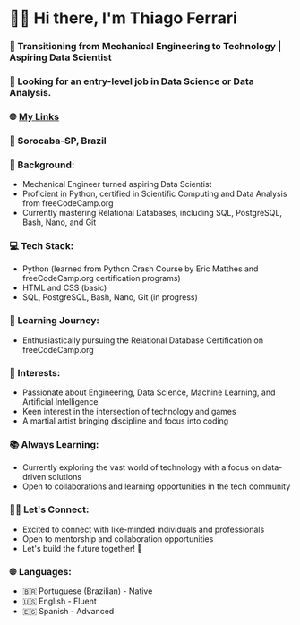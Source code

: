 # 👋🏼 Hi there, I'm **Thiago Ferrari**  

### 🚀 Transitioning from Mechanical Engineering to Technology | Aspiring Data Scientist  
### 👀 Looking for an entry-level job in Data Science or Data Analysis.  
### 🌐 [My Links](http://bit.ly/EngThiagoFerrari)
### 🚩 Sorocaba-SP, Brazil
### 🔧 Background:  
- Mechanical Engineer turned aspiring Data Scientist
- Proficient in Python, certified in Scientific Computing and Data Analysis from freeCodeCamp.org
- Currently mastering Relational Databases, including SQL, PostgreSQL, Bash, Nano, and Git

### 💻 Tech Stack:  
- Python (learned from Python Crash Course by Eric Matthes and freeCodeCamp.org certification programs)
- HTML and CSS (basic) 
- SQL, PostgreSQL, Bash, Nano, Git (in progress)

### 🌱 Learning Journey:  
- Enthusiastically pursuing the Relational Database Certification on freeCodeCamp.org

### 🎯 Interests:
- Passionate about Engineering, Data Science, Machine Learning, and Artificial Intelligence
- Keen interest in the intersection of technology and games
- A martial artist bringing discipline and focus into coding

### 📚 Always Learning:  
- Currently exploring the vast world of technology with a focus on data-driven solutions
- Open to collaborations and learning opportunities in the tech community

### 🤝🏼 Let's Connect:  
- Excited to connect with like-minded individuals and professionals
- Open to mentorship and collaboration opportunities
- Let's build the future together! 🚀

### 🌐 Languages:  
- 🇧🇷 Portuguese (Brazilian) - Native
- 🇺🇸 English - Fluent
- 🇪🇸 Spanish - Advanced

<!---
- 👋 Hi, I’m @EngThiagoFerrari
- 👀 I’m interested in ...
- 🌱 I’m currently learning ...
- 💞️ I’m looking to collaborate on ...
- 📫 How to reach me ...
- 😄 Pronouns: ...
- ⚡ Fun fact: ...
🌟 🤜🏼🤛🏼🤝🏼🔗📌

--->


<!---
EngThiagoFerrari/EngThiagoFerrari is a ✨ special ✨ repository because its `README.md` (this file) appears on your GitHub profile.
You can click the Preview link to take a look at your changes.
--->
